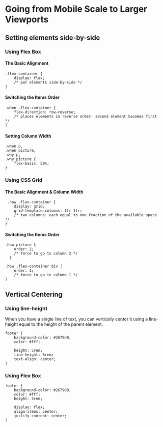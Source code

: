 # Going from Mobile Scale to Larger Viewports

## Setting elements side-by-side

### Using Flex Box

#### The Basic Alignment

    .flex-container {
        display: flex;
        /* put elements side-by-side */
    }

#### Switching the Items Order

    .when .flex-container {
        flex-direction: row-reverse;
        /* places elements in reverse order: second element becomes first */
    }

#### Setting Column Width

    .when p,
    .when picture,
    .why p,
    .why picture {
	    flex-basis: 50%;
    }


### Using CSS Grid

#### The Basic Alignment & Column Width

     .how .flex-container {
        display: grid;
        grid-template-columns: 1fr 1fr;
        /* two columns: each equal to one fraction of the available space */
    }

#### Switching the Items Order

    .how picture {
        order: 2;
        /* force to go to column 2 */
      }

    .how .flex-container div {
        order: 1;
        /* force to go to column 1 */
    }


## Vertical Centering 

### Using line-height

When you have a single line of text, you can vertically center it using a line-height equal to the height of the parent element.

    footer {
        background-color: #2679d8;
        color: #fff;

        height: 5rem;
        line-height: 5rem;
        text-align: center;
    }


### Using Flex Box

    footer {
        background-color: #2679d8;
        color: #fff;
        height: 5rem;
        
        display: flex;
        align-items: center;
        justify-content: center;
    }